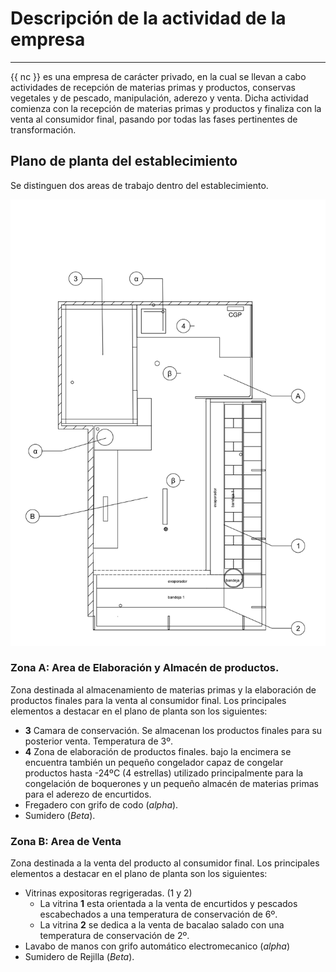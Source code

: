 # Descripción de la actividad de la empresa

---

{{ nc }} es una empresa de carácter privado, en la cual se llevan a cabo actividades de recepción de materias primas y productos, conservas vegetales y de pescado, manipulación, aderezo y venta. Dicha actividad comienza con la recepción de materias primas y productos y finaliza con la venta al consumidor final, pasando por todas las fases pertinentes de transformación.

## Plano de planta del establecimiento
Se distinguen dos areas de trabajo dentro del establecimiento.

![plano](../assets/png/plano.png)

### Zona A: Area de Elaboración y Almacén de productos.
Zona destinada al almacenamiento de materias primas y la elaboración de productos finales para la venta al consumidor final. Los principales elementos a destacar en el plano de planta  son los siguientes:

* **3** Camara de conservación. Se almacenan los productos finales para su posterior venta. Temperatura de 3º.
* **4** Zona de elaboración de productos finales. bajo la encimera se encuentra también un pequeño congelador capaz de congelar productos hasta -24ºC (4 estrellas) utilizado principalmente para la congelación de boquerones y un pequeño almacén de materias primas para el aderezo de encurtidos.
* Fregadero con grifo de codo (*alpha*).
* Sumidero (*Beta*).   

### Zona B: Area de Venta
Zona destinada a la venta del producto al consumidor final. Los principales elementos a destacar en el plano de planta  son los siguientes:

* Vitrinas expositoras regrigeradas. (1 y 2)
   * La vitrina **1** esta orientada a la venta de encurtidos y pescados escabechados a una temperatura de conservación de 6º.
   * La vitrina **2** se dedica a la venta de bacalao salado con una temperatura de conservación de 2º.        
* Lavabo de manos con grifo automático electromecanico (*alpha*)
* Sumidero de Rejilla (*Beta*).   
